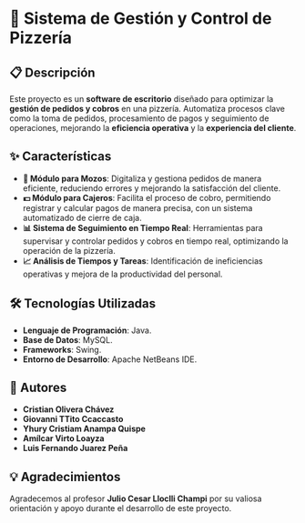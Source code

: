 # 🍕 Sistema de Gestión y Control de Pizzería

## 📋 Descripción

Este proyecto es un **software de escritorio** diseñado para optimizar la **gestión de pedidos y cobros** en una pizzería. Automatiza procesos clave como la toma de pedidos, procesamiento de pagos y seguimiento de operaciones, mejorando la **eficiencia operativa** y la **experiencia del cliente**.

## ✨ Características

- **📝 Módulo para Mozos**: Digitaliza y gestiona pedidos de manera eficiente, reduciendo errores y mejorando la satisfacción del cliente.
- **💵 Módulo para Cajeros**: Facilita el proceso de cobro, permitiendo registrar y calcular pagos de manera precisa, con un sistema automatizado de cierre de caja.
- **📊 Sistema de Seguimiento en Tiempo Real**: Herramientas para supervisar y controlar pedidos y cobros en tiempo real, optimizando la operación de la pizzería.
- **📈 Análisis de Tiempos y Tareas**: Identificación de ineficiencias operativas y mejora de la productividad del personal.

## 🛠️ Tecnologías Utilizadas

- **Lenguaje de Programación**: Java.
- **Base de Datos**: MySQL.
- **Frameworks**: Swing.
- **Entorno de Desarrollo**: Apache NetBeans IDE​.

## 👥 Autores

- **Cristian Olivera Chávez**
- **Giovanni TTito Ccaccasto**
- **Yhury Cristiam Anampa Quispe**
- **Amílcar Virto Loayza**
- **Luis Fernando Juarez Peña**

## 💡 Agradecimientos

Agradecemos al profesor **Julio Cesar Lloclli Champi** por su valiosa orientación y apoyo durante el desarrollo de este proyecto.


